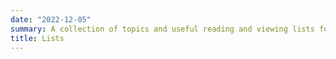 ```yaml
---
date: "2022-12-05"
summary: A collection of topics and useful reading and viewing lists for each
title: Lists
---
```

